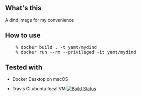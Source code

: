 ## What's this

A dind image for my convenience

## How to use

<pre>
    % docker build . -t yamt/mydind
    % docker run --rm --privileged -it yamt/mydind
</pre>

## Tested with

* Docker Desktop on macOS

* Travis CI ubuntu focal VM [![Build Status](https://travis-ci.com/yamt/mydind.svg?branch=master)](https://travis-ci.com/yamt/mydind)
